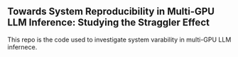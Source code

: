 ## Towards System Reproducibility in Multi-GPU LLM Inference: Studying the Straggler Effect


This repo is the code used to investigate system varability in multi-GPU LLM infernece.